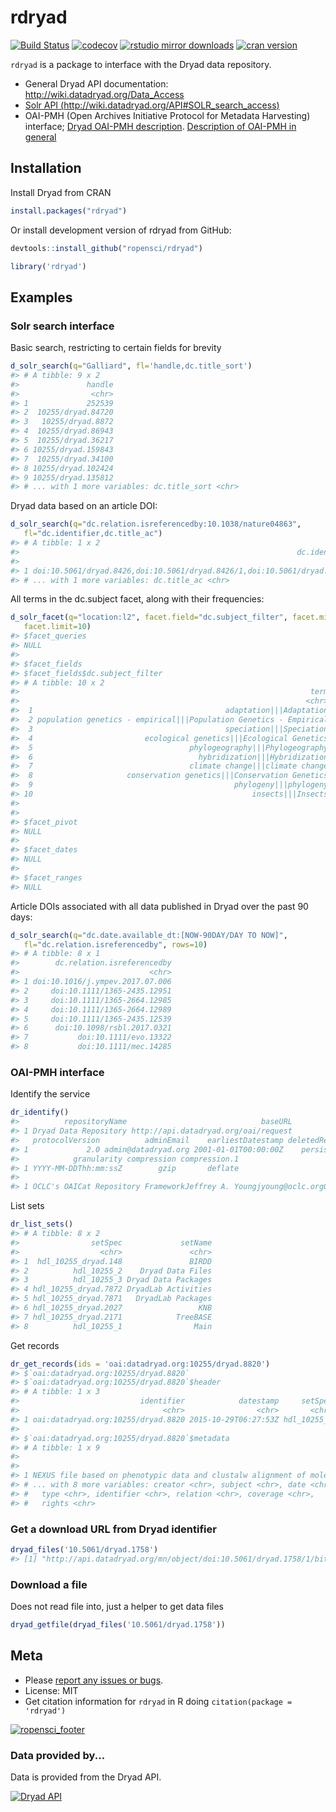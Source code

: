 rdryad
======



[![Build Status](https://travis-ci.org/ropensci/rdryad.svg?branch=master)](https://travis-ci.org/ropensci/rdryad)
[![codecov](https://codecov.io/gh/ropensci/rdryad/branch/master/graph/badge.svg)](https://codecov.io/gh/ropensci/rdryad)
[![rstudio mirror downloads](https://cranlogs.r-pkg.org/badges/rdryad)](https://github.com/metacran/cranlogs.app)
[![cran version](https://www.r-pkg.org/badges/version/rdryad)](https://cran.r-project.org/package=rdryad)

`rdryad` is a package to interface with the Dryad data repository.

* General Dryad API documentation: http://wiki.datadryad.org/Data_Access
* [Solr API (http://wiki.datadryad.org/API#SOLR_search_access)](http://wiki.datadryad.org/API#SOLR_search_access)
* OAI-PMH (Open Archives Initiative Protocol for Metadata Harvesting) interface; [Dryad OAI-PMH description](http://wiki.datadryad.org/API#OAI-PMH). [Description of OAI-PMH in general](http://en.wikipedia.org/wiki/Open_Archives_Initiative_Protocol_for_Metadata_Harvesting)

## Installation

Install Dryad from CRAN


```r
install.packages("rdryad")
```

Or install development version of rdryad from GitHub:


```r
devtools::install_github("ropensci/rdryad")
```


```r
library('rdryad')
```

## Examples

### Solr search interface

Basic search, restricting to certain fields for brevity


```r
d_solr_search(q="Galliard", fl='handle,dc.title_sort')
#> # A tibble: 9 x 2
#>               handle
#>                <chr>
#> 1             252539
#> 2  10255/dryad.84720
#> 3   10255/dryad.8872
#> 4  10255/dryad.86943
#> 5  10255/dryad.36217
#> 6 10255/dryad.159843
#> 7  10255/dryad.34100
#> 8 10255/dryad.102424
#> 9 10255/dryad.135812
#> # ... with 1 more variables: dc.title_sort <chr>
```

Dryad data based on an article DOI:


```r
d_solr_search(q="dc.relation.isreferencedby:10.1038/nature04863",
   fl="dc.identifier,dc.title_ac")
#> # A tibble: 1 x 2
#>                                                              dc.identifier
#>                                                                      <chr>
#> 1 doi:10.5061/dryad.8426,doi:10.5061/dryad.8426/1,doi:10.5061/dryad.8426/2
#> # ... with 1 more variables: dc.title_ac <chr>
```

All terms in the dc.subject facet, along with their frequencies:


```r
d_solr_facet(q="location:l2", facet.field="dc.subject_filter", facet.minCount=1,
   facet.limit=10)
#> $facet_queries
#> NULL
#>
#> $facet_fields
#> $facet_fields$dc.subject_filter
#> # A tibble: 10 x 2
#>                                                                 term value
#>                                                                <chr> <chr>
#>  1                                           adaptation|||Adaptation   745
#>  2 population genetics - empirical|||Population Genetics - Empirical   566
#>  3                                           speciation|||Speciation   459
#>  4                         ecological genetics|||Ecological Genetics   380
#>  5                                   phylogeography|||Phylogeography   361
#>  6                                     hybridization|||Hybridization   320
#>  7                                   climate change|||climate change   317
#>  8                     conservation genetics|||Conservation Genetics   286
#>  9                                             phylogeny|||phylogeny   277
#> 10                                                 insects|||Insects   276
#>
#>
#> $facet_pivot
#> NULL
#>
#> $facet_dates
#> NULL
#>
#> $facet_ranges
#> NULL
```

Article DOIs associated with all data published in Dryad over the past 90 days:


```r
d_solr_search(q="dc.date.available_dt:[NOW-90DAY/DAY TO NOW]",
   fl="dc.relation.isreferencedby", rows=10)
#> # A tibble: 8 x 1
#>        dc.relation.isreferencedby
#>                             <chr>
#> 1 doi:10.1016/j.ympev.2017.07.006
#> 2     doi:10.1111/1365-2435.12951
#> 3     doi:10.1111/1365-2664.12985
#> 4     doi:10.1111/1365-2664.12989
#> 5     doi:10.1111/1365-2435.12539
#> 6      doi:10.1098/rsbl.2017.0321
#> 7           doi:10.1111/evo.13322
#> 8           doi:10.1111/mec.14285
```

### OAI-PMH interface

Identify the service


```r
dr_identify()
#>          repositoryName                              baseURL
#> 1 Dryad Data Repository http://api.datadryad.org/oai/request
#>   protocolVersion          adminEmail    earliestDatestamp deletedRecord
#> 1             2.0 admin@datadryad.org 2001-01-01T00:00:00Z    persistent
#>            granularity compression compression.1
#> 1 YYYY-MM-DDThh:mm:ssZ        gzip       deflate
#>                                                                                                                                                                 description
#> 1 OCLC's OAICat Repository FrameworkJeffrey A. Youngjyoung@oclc.orgOCLC1.5.48http://alcme.oclc.org/oaicat/oaicat_icon.gifhttp://www.oclc.org/research/software/oai/cat.shtm
```

List sets


```r
dr_list_sets()
#> # A tibble: 8 x 2
#>                setSpec             setName
#>                  <chr>               <chr>
#> 1  hdl_10255_dryad.148               BIRDD
#> 2          hdl_10255_2    Dryad Data Files
#> 3          hdl_10255_3 Dryad Data Packages
#> 4 hdl_10255_dryad.7872 DryadLab Activities
#> 5 hdl_10255_dryad.7871   DryadLab Packages
#> 6 hdl_10255_dryad.2027                 KNB
#> 7 hdl_10255_dryad.2171            TreeBASE
#> 8          hdl_10255_1                Main
```

Get records


```r
dr_get_records(ids = 'oai:datadryad.org:10255/dryad.8820')
#> $`oai:datadryad.org:10255/dryad.8820`
#> $`oai:datadryad.org:10255/dryad.8820`$header
#> # A tibble: 1 x 3
#>                           identifier            datestamp     setSpec
#>                                <chr>                <chr>       <chr>
#> 1 oai:datadryad.org:10255/dryad.8820 2015-10-29T06:27:53Z hdl_10255_2
#>
#> $`oai:datadryad.org:10255/dryad.8820`$metadata
#> # A tibble: 1 x 9
#>                                                                         title
#>                                                                         <chr>
#> 1 NEXUS file based on phenotypic data and clustalw alignment of molecular dat
#> # ... with 8 more variables: creator <chr>, subject <chr>, date <chr>,
#> #   type <chr>, identifier <chr>, relation <chr>, coverage <chr>,
#> #   rights <chr>
```

### Get a download URL from Dryad identifier


```r
dryad_files('10.5061/dryad.1758')
#> [1] "http://api.datadryad.org/mn/object/doi:10.5061/dryad.1758/1/bitstream"
```

### Download a file

Does not read file into, just a helper to get data files


```r
dryad_getfile(dryad_files('10.5061/dryad.1758'))
```


## Meta

* Please [report any issues or bugs](https://github.com/ropensci/rdryad/issues).
* License: MIT
* Get citation information for `rdryad` in R doing `citation(package = 'rdryad')`

[![ropensci_footer](http://ropensci.org/public_images/github_footer.png)](http://ropensci.org)

### Data provided by...

Data is provided from the Dryad API.

<a href="http://wiki.datadryad.org/Data_Access"><img src="http://wiki.datadryad.org/wg/dryad/images/b/bc/Dryad_web_banner_small_v4.jpg" alt="Dryad API" /></a>
